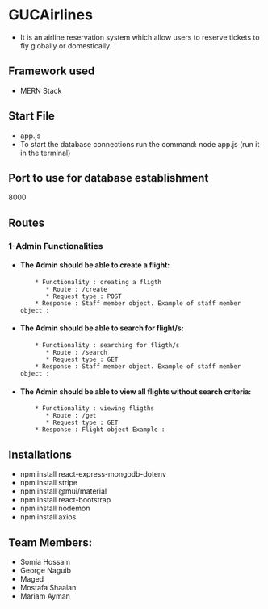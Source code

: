 # GUCAirlines
* It is an airline reservation system which allow users to reserve tickets to fly globally or domestically.



## Framework used
* MERN Stack



## Start File
* app.js
* To start the database connections run the command: node app.js (run it in the terminal)



## Port to use for database establishment 
 8000
 
 ## Routes
 
 ### 1-Admin Functionalities
  * #### The Admin should be able to create a flight:
            * Functionality : creating a fligth
	           * Route : /create
	           * Request type : POST
           	* Response : Staff member object. Example of staff member object : 


  * #### The Admin should be able to search for flight/s:
            * Functionality : searching for fligth/s
	           * Route : /search
	           * Request type : GET
           	* Response : Staff member object. Example of staff member object : 

  * #### The Admin should be able to view all flights without search criteria:
            * Functionality : viewing fligths
	           * Route : /get
	           * Request type : GET
           	* Response : Flight object Example : 
           	
       
   



 ## Installations
 * npm install react-express-mongodb-dotenv
 * npm install stripe
 * npm install @mui/material
 * npm install react-bootstrap
 * npm install nodemon
 * npm install axios


 ## Team Members:
* Somia Hossam 
* George Naguib
* Maged
* Mostafa Shaalan
* Mariam Ayman


